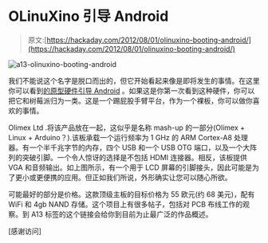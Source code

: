 # OLinuXino 引导 Android

> 原文:[https://hackaday.com/2012/08/01/olinuxino-booting-android/](https://hackaday.com/2012/08/01/olinuxino-booting-android/)

![](../Images/03b4094fe5c9618b20919cbf3957c46d.png "a13-olinuxino-booting-android")

我们不能说这个名字是脱口而出的，但它开始看起来像是即将发生的事情。在这里你可以看到[的原型硬件引导 Android](http://olimex.wordpress.com/2012/07/31/a13-olinuxino-first-time-android-boot/) 。如果这是你第一次看到这种硬件，你可以把它和树莓派归为一类。这是一个踢屁股手臂平台，作为一个裸板，你可以做你喜欢的事情。

Olimex Ltd .将该产品放在一起，这似乎是名称 mash-up 的一部分(Olimex + Linux + Arduino？).该板承载一个运行频率为 1 GHz 的 ARM Cortex-A8 处理器。有一个半千兆字节的内存，四个 USB 和一个 USB OTG 端口，以及一个大阵列的突破引脚。一个令人惊讶的选择是不包括 HDMI 连接器。相反，该板提供 VGA 和音频输出。如上图所示，有一个用于 LCD 屏幕的引脚接头，因此可能是为了更小或更便携的应用。但正如我们所说，外形确实让您可以随心所欲。

可能最好的部分是价格。这款顶级主板的目标价格为 55 欧元(约 68 美元)，配有 WiFi 和 4gb NAND 存储。这个项目上有很多帖子，包括对 PCB 布线工作的观察。到 A13 标签的这个链接会给你到目前为止最广泛的作品概述。

[感谢访问]